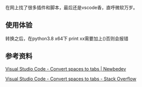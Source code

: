 在网上找了很多插件和脚本，最后还是vscode香，直呼微软万岁。

## 使用体验

转换之后，在python3.8 x64下 print xx需要加上()否则会报错

## 参考资料

[Visual Studio Code - Convert spaces to tabs | Newbedev](https://newbedev.com/visual-studio-code-convert-spaces-to-tabs)

[Visual Studio Code - Convert spaces to tabs - Stack Overflow](https://stackoverflow.com/questions/36814642/visual-studio-code-convert-spaces-to-tabs)